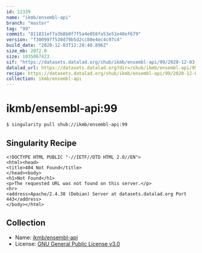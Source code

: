 ```yaml
---
id: 12339
name: "ikmb/ensembl-api"
branch: "master"
tag: "99"
commit: "811831ef7a3b8b0f7f5a4e058fa53e51e40ef679"
version: "f300997f530d79b5d2cc80e4ec4c97c4"
build_date: "2020-12-03T12:28:40.896Z"
size_mb: 2072.0
size: 1035067423
sif: "https://datasets.datalad.org/shub/ikmb/ensembl-api/99/2020-12-03-811831ef-f300997f/f300997f530d79b5d2cc80e4ec4c97c4.sif"
datalad_url: https://datasets.datalad.org?dir=/shub/ikmb/ensembl-api/99/2020-12-03-811831ef-f300997f/
recipe: https://datasets.datalad.org/shub/ikmb/ensembl-api/99/2020-12-03-811831ef-f300997f/Singularity
collection: ikmb/ensembl-api
---
```


# ikmb/ensembl-api:99

```bash
$ singularity pull shub://ikmb/ensembl-api:99
```

## Singularity Recipe

```singularity
<!DOCTYPE HTML PUBLIC "-//IETF//DTD HTML 2.0//EN">
<html><head>
<title>404 Not Found</title>
</head><body>
<h1>Not Found</h1>
<p>The requested URL was not found on this server.</p>
<hr>
<address>Apache/2.4.38 (Debian) Server at datasets.datalad.org Port 443</address>
</body></html>
```

## Collection

 - Name: [ikmb/ensembl-api](https://github.com/ikmb/ensembl-api)
 - License: [GNU General Public License v3.0](https://api.github.com/licenses/gpl-3.0)

